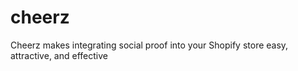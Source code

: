 # cheerz
Cheerz makes integrating social proof into your Shopify store easy, attractive, and effective
